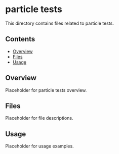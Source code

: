 # particle tests

This directory contains files related to particle tests.

## Contents

- [Overview](#overview)
- [Files](#files)
- [Usage](#usage)

## Overview

Placeholder for particle tests overview.

## Files

Placeholder for file descriptions.

## Usage

Placeholder for usage examples.
